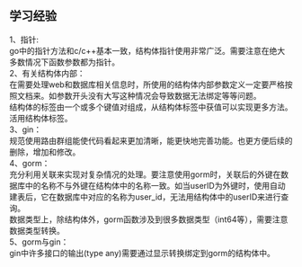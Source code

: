 ## 学习经验 ##
1、指针:   
go中的指针方法和c/c++基本一致，结构体指针使用非常广泛。需要注意在绝大多数情况下函数参数都为指针。    
2、有关结构体内部：  
在需要处理web和数据库相关信息时，所使用的结构体内部参数定义一定要严格按照文档来。如参数开头没有大写这种情况会导致数据无法绑定等等问题。    
结构体的标签由一个或多个键值对组成，从结构体标签中获值可以实现更多方法。活用结构体标签。   
3、gin：   
规范使用路由群组能使代码看起来更加清晰，能更快地完善功能。也更方便后续的删除，增加和修改。  
4、gorm：   
充分利用关联来实现对复杂情况的处理。要注意使用gorm时，关联后的外键在数据库中的名称不与外键在结构体中的名称一致。如当userID为外键时，使用自动建表后，它在数据库中对应的名称为user_id，无法用结构体中的userID来进行查询。   
数据类型上，除结构体外，gorm函数涉及到很多数据类型（int64等），需要注意数据类型转换。     
5、gorm与gin：   
gin中许多接口的输出(type any)需要通过显示转换绑定到gorm的结构体中。   

